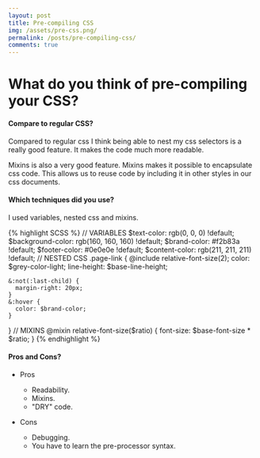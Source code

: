 ```yaml
---
layout: post
title: Pre-compiling CSS
img: /assets/pre-css.png/
permalink: /posts/pre-compiling-css/
comments: true
---
```


# What do you think of pre-compiling your CSS?

#### Compare to regular CSS?

Compared to regular css I think being able to nest my css selectors is a really good feature.
It makes the code much more readable.

Mixins is also a very good feature. Mixins makes it possible to encapsulate css code. This allows us to reuse code by including it in other styles in our css documents. 

#### Which techniques did you use?

I used variables, nested css and mixins.

{% highlight SCSS %}
// VARIABLES
$text-color:       rgb(0, 0, 0) !default;
$background-color: rgb(160, 160, 160) !default;
$brand-color:      #f2b83a !default;
$footer-color: 	   #0e0e0e !default;
$content-color:    rgb(211, 211, 211) !default;
// NESTED CSS
.page-link {
    @include relative-font-size(2);
    color: $grey-color-light;
    line-height: $base-line-height;

    &:not(:last-child) {
      margin-right: 20px;
    }
    &:hover {
      color: $brand-color;
    }
  }
  // MIXINS
  @mixin relative-font-size($ratio) {
  font-size: $base-font-size * $ratio;
}
{% endhighlight %}

#### Pros and Cons?

* Pros 

  * Readability.
  * Mixins.
  * "DRY" code.

* Cons

  * Debugging.
  * You have to learn the pre-processor syntax.